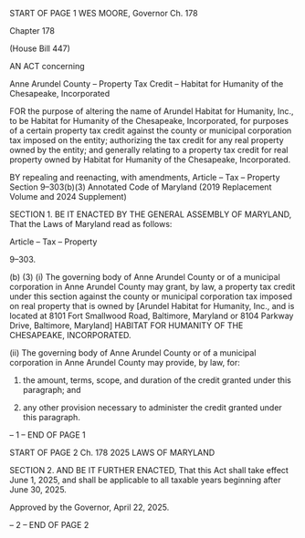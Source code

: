 START OF PAGE 1
WES MOORE, Governor Ch. 178

Chapter 178

(House Bill 447)

AN ACT concerning

Anne Arundel County – Property Tax Credit – Habitat for Humanity of the
Chesapeake, Incorporated

FOR the purpose of altering the name of Arundel Habitat for Humanity, Inc., to be Habitat
for Humanity of the Chesapeake, Incorporated, for purposes of a certain property tax
credit against the county or municipal corporation tax imposed on the entity;
authorizing the tax credit for any real property owned by the entity; and generally
relating to a property tax credit for real property owned by Habitat for Humanity of
the Chesapeake, Incorporated.

BY repealing and reenacting, with amendments,
Article – Tax – Property
Section 9–303(b)(3)
Annotated Code of Maryland
(2019 Replacement Volume and 2024 Supplement)

SECTION 1. BE IT ENACTED BY THE GENERAL ASSEMBLY OF MARYLAND,
That the Laws of Maryland read as follows:

Article – Tax – Property

9–303.

(b) (3) (i) The governing body of Anne Arundel County or of a municipal
corporation in Anne Arundel County may grant, by law, a property tax credit under this
section against the county or municipal corporation tax imposed on real property that is
owned by [Arundel Habitat for Humanity, Inc., and is located at 8101 Fort Smallwood
Road, Baltimore, Maryland or 8104 Parkway Drive, Baltimore, Maryland] HABITAT FOR
HUMANITY OF THE CHESAPEAKE, INCORPORATED.

(ii) The governing body of Anne Arundel County or of a municipal
corporation in Anne Arundel County may provide, by law, for:

1. the amount, terms, scope, and duration of the credit
granted under this paragraph; and

2. any other provision necessary to administer the credit
granted under this paragraph.

– 1 –
END OF PAGE 1

START OF PAGE 2
Ch. 178 2025 LAWS OF MARYLAND

SECTION 2. AND BE IT FURTHER ENACTED, That this Act shall take effect June
1, 2025, and shall be applicable to all taxable years beginning after June 30, 2025.

Approved by the Governor, April 22, 2025.

– 2 –
END OF PAGE 2